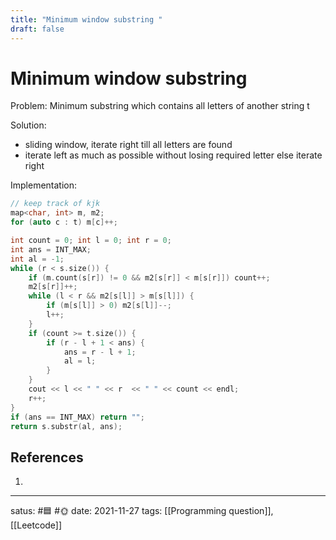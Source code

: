 ```yaml
---
title: "Minimum window substring "
draft: false
---
```

# Minimum window substring
Problem: Minimum substring which contains all letters of another string t

Solution:
- sliding window, iterate right till all letters are found
- iterate left as much as possible without losing required letter else iterate right

Implementation:
```c++
// keep track of kjk
map<char, int> m, m2;
for (auto c : t) m[c]++;

int count = 0; int l = 0; int r = 0;
int ans = INT_MAX;
int al = -1;
while (r < s.size()) {
	if (m.count(s[r]) != 0 && m2[s[r]] < m[s[r]]) count++;
	m2[s[r]]++;
	while (l < r && m2[s[l]] > m[s[l]]) { 
		if (m[s[l]] > 0) m2[s[l]]--;
		l++; 
	}
	if (count >= t.size()) {
		if (r - l + 1 < ans) {
			ans = r - l + 1;
			al = l;
		}
	}
	cout << l << " " << r  << " " << count << endl;
	r++;
}
if (ans == INT_MAX) return "";
return s.substr(al, ans);
```

## References
1. 

---
satus: #🟦 #🌞
date: 2021-11-27
tags: [[Programming question]], [[Leetcode]]
